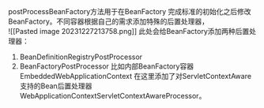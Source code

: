 postProcessBeanFactory方法用于在BeanFactory 完成标准的初始化之后修改BeanFactory。不同容器根据自己的需求添加特殊的后置处理器，  
![[Pasted image 20231227213758.png]]
此处会给BeanFactory添加两种后置处理器：
1. BeanDefinitionRegistryPostProcessor
2. BeanFactoryPostProcessor
比如内部BeanFactory容器EmbeddedWebApplicationContext 在这里添加了对ServletContextAware支持的Bean后置处理器WebApplicationContextServletContextAwareProcessor。